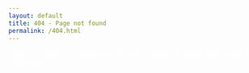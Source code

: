 ```yaml
---
layout: default
title: 404 - Page not found
permalink: /404.html
---
```

<head>
<style type="text/css">
.intro {
    background-image: url(https://upload.wikimedia.org/wikipedia/commons/thumb/6/64/Ancientlibraryalex.jpg/800px-Ancientlibraryalex.jpg);
        background-size: cover;
        background-position: center;
        color: white;
}
.intro p {
    font-size: 24px;
    padding-top: 30px;
}
.intro a {
    color: white;
}
img {
    opacity: 0.5;
}
</style>
</head>

<body>
<div class="intro preview clearfix">
Oops! The page you're looking for doesn't exist. Try going back to the <a href="/index_2.html">homepage.</a> 
</div>
<!--    <p>"The Great Library of Alexandria" by O. Von Corven, Public Domain, <a href="https://commons.wikimedia.org/w/index.php?curid=2307486">Link</a></p>-->
</body>


